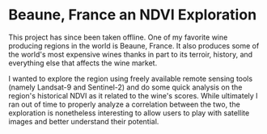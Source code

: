 # Beaune, France an NDVI Exploration
This project has since been taken offline. 
One of my favorite wine producing regions in the world is Beaune, France. It also produces some of the world's most expensive wines thanks in part to its terroir, history, and everything else that affects the wine market.

I wanted to explore the region using freely available remote sensing tools (namely Landsat-9 and Sentinel-2) and do some quick analysis on the region's historical NDVI as it related to the wine's scores. While ultimately I ran out of time to properly analyze a correlation between the two, the exploration is nonetheless interesting to allow users to play with satellite images and better understand their potential.

